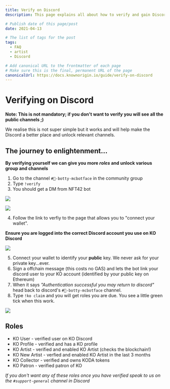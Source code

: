 ```yaml
---
title: Verify on Discord
description: This page explains all about how to verify and gain Discord roles

# Publish date of this page/post
date: 2021-04-13

# The list of tags for the post
tags:
  - FAQ
  - artist
  - Discord

# Add canonical URL to the frontmatter of each page
# Make sure this is the final, permanent URL of the page
canonicalUrl: https://docs.knownorigin.io/guide/verify-on-discord
---
```


# Verifying on Discord

**Note: This is not mandatory; if you don't want to verify you will see all the public channels ;)**

We realise this is not super simple but it works and will help make the Discord a better place and unlock relevant channels.

## The journey to enlightenment...

**By verifying yourself we can give you more _roles_ and unlock various group and channels**

1. Go to the channel `#🤖-botty-mcbotface` in the community group
2. Type `!verify`
3. You should get a DM from NFT42 bot

![](https://i.imgur.com/Aq7iFVh.png)

![](https://i.imgur.com/vJHH26z.png)

4. Follow the link to verfiy to the page that allows you to "connect your wallet". 

**Ensure you are logged into the correct Discord account you use on KO Discord**

![](https://i.imgur.com/3Huax21.png)

5. Connect your wallet to identify your **public** key. We never ask for your private key...ever.
6. Sign a offchain message (this costs no GAS) and lets the bot link your discord user to your KO account (identified by your public key on Ethereum)
8. When it says _"Authentication successful you may return to discord"_ head back to discord's `#🤖-botty-mcbotface` channel. 
9. Type `!ko claim` and you will get roles you are due. You see a little green tick when this work.

![](https://i.imgur.com/cAGTjyA.png)


## Roles

* KO User - verified user on KO Discord
* KO Profile - verified and has a KO profile
* KO Artist - verified and enabled KO Artist (checks the blockchain!) 
* KO New Artist - verfied and enabled KO Artist in the last 3 months
* KO Collector - verified and owns KODA tokens
* KO Patron - verified patron of KO

*If you don't want any of these roles once you have verified speak to us on the `#support-general` channel in Discord*




